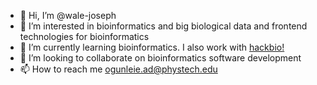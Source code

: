 - 👋 Hi, I’m @wale-joseph
- 👀 I’m interested in bioinformatics and big biological data and frontend technologies for bioinformatics
- 🌱 I’m currently learning bioinformatics. I also work with [hackbio!](https:thehackbio.com)
- 💞️ I’m looking to collaborate on bioinformatics software development
- 📫 How to reach me ogunleie.ad@phystech.edu

<!---
wale-joseph/wale-joseph is a ✨ special ✨ repository because its `README.md` (this file) appears on your GitHub profile.
You can click the Preview link to take a look at your changes.
--->
